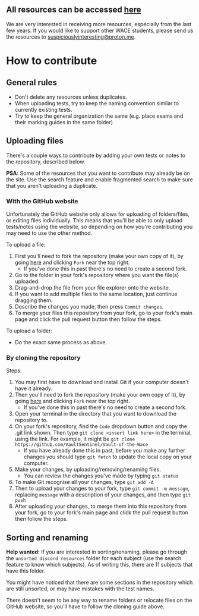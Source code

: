 ## All resources can be accessed [here](https://vaultofthewace.xyz)
We are very interested in receiving more resources, especially from the last few years. If you would like to support other WACE students, please send us the resources to suspiciouslyinteresting@proton.me.

# How to contribute
## General rules
- Don't delete any resources unless duplicates.
- When uploading tests, try to keep the naming convention similar to currently existing tests.
- Try to keep the general organization the same (e.g. place exams and their marking guides in the same folder)

## Uploading files
There's a couple ways to contribute by adding your own tests or notes to the repository, described below.

**PSA:** Some of the resources that you want to contribute may already be on the site. Use the search feature and enable fragmented search to make sure that you aren't uploading a duplicate.

### With the GitHub website
Unfortunately the GitHub website only allows for uploading of folders/files, or editing files individually. This means that you'll be able to only upload tests/notes using the website, so depending on how you're contributing you may need to use the other method.

To upload a file:
1. First you'll need to fork the repository (make your own copy of it), by going [here](https://github.com/VaultSentinel/Vault-of-the-Wace) and clicking `Fork` near the top right.
    - If you've done this in past there's no need to create a second fork.
2. Go to the folder in your fork's repository where you want the file(s) uploaded.
3. Drag-and-drop the file from your file explorer onto the website.
4. If you want to add multiple files to the same location, just continue dragging them.
5. Describe the changes you made, then press `Commit changes`.
6. To merge your files this repository from your fork, go to your fork's main page and click the pull request button then follow the steps.

To upload a folder:
- Do the exact same process as above.

### By cloning the repository
Steps:
1. You may first have to download and install Git if your computer doesn't have it already.
2. Then you'll need to fork the repository (make your own copy of it), by going [here](https://github.com/VaultSentinel/Vault-of-the-Wace) and clicking `Fork` near the top right.
    - If you've done this in past there's no need to create a second fork.
3. Open your terminal in the directory that you want to download the repository to.
4. On your fork's repository, find the `Code` dropdown button and copy the .git link shown. Then type `git clone <insert link here>` in the terminal, using the link. For example, it might be `git clone https://github.com/VaultSentinel/Vault-of-the-Wace`
    - If you have already done this in past, before you make any further changes you should type `git fetch` to update the local copy on your computer.
5. Make your changes, by uploading/removing/renaming files.
    - You can review the changes you've made by typing `git status`
6. To make Git recognise all your changes, type `git add -A`
7. Then to upload your changes to your fork, type `git commit -m message`, replacing `message` with a description of your changes, and then type `git push`
8. After uploading your changes, to merge them into this repository from your fork, go to your fork's main page and click the pull request button then follow the steps.

## Sorting and renaming
**Help wanted:** If you are interested in sorting/renaming, please go through the `unsorted discord resources` folder for each subject (use the search feature to know which subjects). As of writing this, there are 11 subjects that have this folder.

You might have noticed that there are some sections in the repository which are still unsorted, or may have mistakes with the test names.

There doesn't seem to be any way to rename folders or relocate files on the GitHub website, so you'll have to follow the cloning guide above.